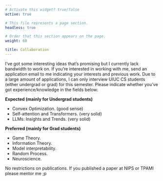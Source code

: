```yaml
---
# Activate this widget? true/false
active: true

# This file represents a page section.
headless: true

# Order that this section appears on the page.
weight: 60

title: Collaboration
---
```


I’ve got some interesting ideas that’s promising but I currently lack bandwidth to work on. If you’re interested in working with me, send an application email to me indicating your interests and previous work.  Due to a large amount of applications, I can only interview UIUC CS students (either undergrad or grad) for this semester. Please indicate whether you’ve got experience/knowledge in the fields below:

**Expected (mainly for Undergrad students)**

-   Convex Optimization. (good sense)
-   Self-attention and Transformers. (very solid)
-   LLMs: Insights and Trends. (very solid)

**Preferred (mainly for Grad students)**

-   Game Theory.
-   Information Theory.
-   Model interpretability.
-   Random Process.
-   Neuroscience.

No restrictions on publications. If you published a paper at NIPS or TPAMI please mentor me ;p
